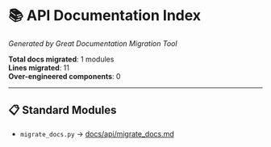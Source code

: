 # 📚 API Documentation Index

*Generated by Great Documentation Migration Tool*

**Total docs migrated**: 1 modules  
**Lines migrated**: 11  
**Over-engineered components**: 0  

---

## 📋 Standard Modules

- `migrate_docs.py` → [docs/api/migrate_docs.md](docs/api/migrate_docs.md)
